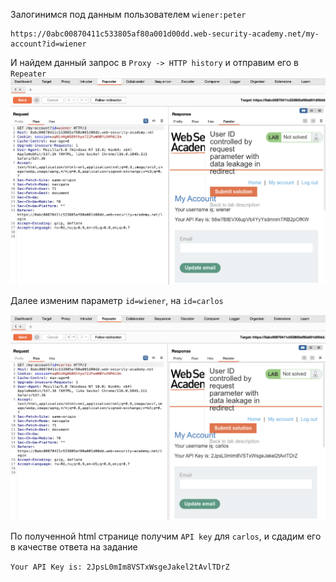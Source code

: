 Залогинимся под данным пользователем `wiener:peter`
```
https://0abc00870411c533805af80a001d00dd.web-security-academy.net/my-account?id=wiener
```
И найдем данный запрос в `Proxy -> HTTP history` и отправим его в `Repeater`
![img](https://github.com/adyatlove/PortSwiggerAcademy/blob/main/7.%20Access%20control/9.%20User%20ID%20controlled%20by%20request%20parameter%20with%20data%20leakage%20in%20redirect/pics%20for%20walktrough/1.png)

Далее изменим параметр `id=wiener`, на `id=carlos`

![img](https://github.com/adyatlove/PortSwiggerAcademy/blob/main/7.%20Access%20control/9.%20User%20ID%20controlled%20by%20request%20parameter%20with%20data%20leakage%20in%20redirect/pics%20for%20walktrough/2.png)

По полученной html странице получим `API key` для `carlos`, и сдадим его в качестве ответа на задание 

`Your API Key is: 2JpsL0mIm8VSTxWsgeJakel2tAvlTDrZ`

